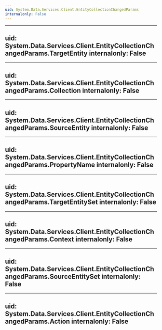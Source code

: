 ```yaml
---
uid: System.Data.Services.Client.EntityCollectionChangedParams
internalonly: False
---
```


---
uid: System.Data.Services.Client.EntityCollectionChangedParams.TargetEntity
internalonly: False
---

---
uid: System.Data.Services.Client.EntityCollectionChangedParams.Collection
internalonly: False
---

---
uid: System.Data.Services.Client.EntityCollectionChangedParams.SourceEntity
internalonly: False
---

---
uid: System.Data.Services.Client.EntityCollectionChangedParams.PropertyName
internalonly: False
---

---
uid: System.Data.Services.Client.EntityCollectionChangedParams.TargetEntitySet
internalonly: False
---

---
uid: System.Data.Services.Client.EntityCollectionChangedParams.Context
internalonly: False
---

---
uid: System.Data.Services.Client.EntityCollectionChangedParams.SourceEntitySet
internalonly: False
---

---
uid: System.Data.Services.Client.EntityCollectionChangedParams.Action
internalonly: False
---
